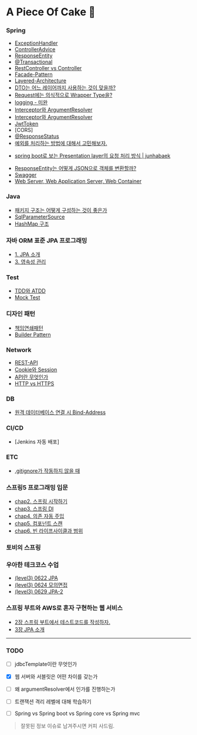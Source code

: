 # A Piece Of Cake 🍰

### Spring
- [ExceptionHandler](./ExceptionHandler.md)
- [ControllerAdvice](./ControllerAdvice.md)
- [ResponseEntity](./ResponseEntity.md)
- [@Transactional](./Transactional.md)
- [RestController vs Controller](./RestController-Controller.md)
- [Facade-Pattern](./Facade-Pattern.md)
- [Layered-Architecture](./Layered-Architecture.md)
- [DTO는 어느 레이어까지 사용하는 것이 맞을까?](./When-To-Use-DTO.md)
- [Request에는 의식적으로 Wrapper Type을?](./Request-With-Wrapper.md)
- [logging - 미완](./logger.md)
- [Interceptor와 ArgumentResolver](./interceptor-argumentResolver.md)
- [Interceptor와 ArgumentResolver](./interceptor-argumentResolver-detail.md)
- [JwtToken](./jwt.md)
- [CORS]
- [@ResponseStatus](./responseStatus-annotation.md)
- [예외를 처리하는 방법에 대해서 고민해보자.](./handle-exception.md)
* [spring boot로 보는 Presentation layer의 요청 처리 방식 | junhabaek](https://tech.junhabaek.net/%EB%B0%B1%EC%97%94%EB%93%9C-%EC%84%9C%EB%B2%84-%EC%95%84%ED%82%A4%ED%85%8D%EC%B2%98-presentation-layer-1-%EC%9A%94%EC%B2%AD-%EB%B0%A9%EC%8B%9D%EC%97%90-%EB%94%B0%EB%A5%B8-variation-353fe464bdb4#8810)
- [ResponseEntity는 어떻게 JSON으로 객체를 변환할까?](how-to-convert-json-in-response-entity.md)
- [Swagger](./swagger.md)
- [Web Server, Web Application Server, Web Container](./webServer-WAS-Container.md)

### Java
- [패키지 구조는 어떻게 구성하는 것이 좋은가](./package.md)
- [SqlParameterSource](./sqlParameterSource.md)
- [HashMap 구조](./about-hashMap.md)

### 자바 ORM 표준 JPA 프로그래밍
- [1. JPA 소개](chap1-introduce-jpa.md)
- [3. 영속성 관리](chap3-persistence.md)

### Test
- [TDD와 ATDD](./TDD-ATDD.md)
- [Mock Test](./mock-test.md)

### 디자인 패턴
- [책임연쇄패턴](./책임연쇄패턴.md)
- [Builder Pattern](./빌더패턴.md)

### Network
- [REST-API](./REST-API.md)
- [Cookie와 Session](./Cookie-Session.md)
- [API란 무엇인가](./API.md)
- [HTTP vs HTTPS](./Http_Https.md)

### DB
- [원격 데이터베이스 연결 시 Bind-Address](./remote-db-bind-address.md)

### CI/CD
- [Jenkins 자동 배포]

### ETC
- [.gitignore가 작동하지 않을 때](./gitignore-작동하지-않을-때.md)

### 스프링5 프로그래밍 입문
* [chap2. 스프링 시작하기](https://github.com/seovalue/spring5-programming-introduction/blob/seovalue/joanne/chap2.md)
* [chap3. 스프링 DI](https://github.com/seovalue/spring5-programming-introduction/blob/seovalue/joanne/chap3.md)
* [chap4. 의존 자동 주입](https://github.com/seovalue/spring5-programming-introduction/blob/seovalue/joanne/chap4.md)
* [chap5. 컴포넌트 스캔](https://github.com/seovalue/spring5-programming-introduction/blob/seovalue/joanne/chap5.md)
* [chap6. 빈 라이프사이클과 범위](https://github.com/seovalue/spring5-programming-introduction/blob/seovalue/joanne/chap6.md)

### 토비의 스프링


### 우아한 테크코스 수업
* [(level3) 0622 JPA](./0622.md)
* [(level3) 0624 모의면접](./0624.md)
* [(level3) 0629 JPA-2](./0629.md)


### 스프링 부트와 AWS로 혼자 구현하는 웹 서비스
* [2장 스프링 부트에서 테스트코드를 작성하자.](./chap2-springboot-aws.md)
* [3장 JPA 소개](./chap3-springboot-aws.md)


---


### TODO
- [ ] jdbcTemplate이란 무엇인가
- [x] 웹 서버와 서블릿은 어떤 차이를 갖는가 
- [ ] 왜 argumentResolver에서 인가를 진행하는가
- [ ] 트랜잭션 격리 레벨에 대해 학습하기
- [ ] Spring vs Spring boot vs Spring core vs Spring mvc


> 잘못된 정보 이슈로 남겨주시면 커피 사드림.